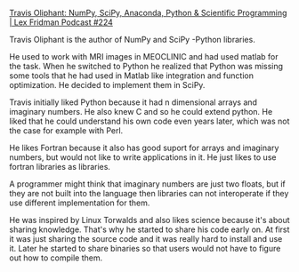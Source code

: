 [Travis Oliphant: NumPy, SciPy, Anaconda, Python & Scientific Programming | Lex Fridman Podcast #224](https://youtu.be/gFEE3w7F0ww)

Travis Oliphant is the author of NumPy and SciPy -Python libraries.

He used to work with MRI images in MEOCLINIC and had used matlab for the task. When he switched to Python he realized that Python was missing some tools that he had used in Matlab like integration and function optimization. He decided to implement them in SciPy.

Travis initially liked Python because it had n dimensional arrays and imaginary numbers. He also knew C and so he could extend python. He liked that he could understand his own code even years later, which was not the case for example with Perl.

He likes Fortran because it also has good suport for arrays and imaginary numbers, but would not like to write applications in it. He just likes to use fortran libraries as libraries.

A programmer might think that imaginary numbers are just two floats, but if they are not built into the language then libraries can not interoperate if they use different implementation for them.

He was inspired by Linux Torwalds and also likes science because it's about sharing knowledge. That's why he started to share his code early on. At first it was just sharing the source code and it was really hard to install and use it. Later he started to share binaries so that users would not have to figure out how to compile them.


